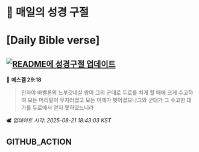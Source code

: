 # 🙏 매일의 성경 구절
# [Daily Bible verse]
## [![README에 성경구절 업데이트](https://github.com/DONGSUKA/first_test/actions/workflows/update-readme-bible.yml/badge.svg)](https://github.com/DONGSUKA/first_test/actions/workflows/update-readme-bible.yml)
<!-- START_BIBLE_VERSE -->
📖 **에스겔 29:18**
> 인자야 바벨론의 느부갓네살 왕이 그의 군대로 두로를 치게 할 때에 크게 수고하여 모든 머리털이 무지러졌고 모든 어깨가 벗어졌으나그와 군대가 그 수고한 대가를 두로에서 얻지 못하였느니라

🕊️ _업데이트 시각: 2025-08-21 18:43:03 KST_
  <!-- END_BIBLE_VERSE -->
## GITHUB_ACTION
